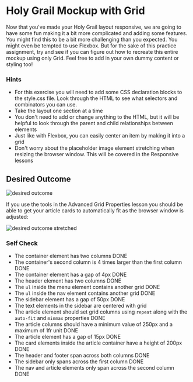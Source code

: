 # Holy Grail Mockup with Grid

Now that you've made your Holy Grail layout responsive, we are going to have some fun making it a bit more complicated and adding some features. You might find this to be a bit more challenging than you expected. You might even be tempted to use Flexbox. But for the sake of this practice assignment, try and see if you can figure out how to recreate this entire mockup using only Grid. Feel free to add in your own dummy content or styling too!

### Hints
- For this exercise you will need to add some CSS declaration blocks to the style.css file. Look through the HTML to see what selectors and combinators you can use.
- Take the layout one section at a time
- You don't need to add or change anything to the HTML, but it will be helpful to look through the parent and child relationships between elements
- Just like with Flexbox, you can easily center an item by making it into a grid
- Don't worry about the placeholder image element stretching when resizing the browser window. This will be covered in the Responsive lessons

## Desired Outcome

![desired outcome](./desired-outcome.png)

If you use the tools in the Advanced Grid Properties lesson you should be able to get your article cards to automatically fit as the browser window is adjusted:

![desired outcome stretched](./desired-outcome-stretched.png)

### Self Check
- The container element has two columns DONE
- The container's second column is 4 times larger than the first column DONE
- The container element has a gap of 4px DONE
- The header element has two columns DONE
- The `ul` inside the menu element contains another grid DONE
- The `ul` inside the nav element contains another grid DONE
- The sidebar element has a gap of 50px DONE
- The text elements in the sidebar are centered with grid
- The article element should set grid columns using `repeat` along with the `auto-fit` and `minmax` properties DONE
- The article columns should have a minimum value of 250px and a maximum of 1fr unit DONE
- The article element has a gap of 15px DONE
- The card elements inside the article container have a height of 200px DONE
- The header and footer span across both columns DONE
- The sidebar only spans across the first column DONE
- The nav and article elements only span across the second column DONE
